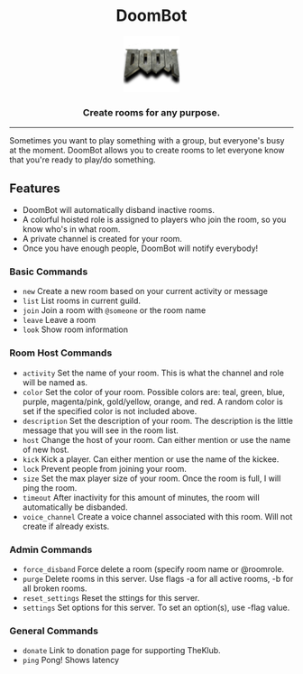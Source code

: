 <div align="center">
    <h1>DoomBot</h1>
    <img src="docs/assets/icons/icon-96.png" height="100" alt="RoomBot"/>
    <h3>Create rooms for any purpose.</h3>
</div>

--------

Sometimes you want to play something with a group, but everyone's busy at the moment. DoomBot allows you to create rooms to let everyone know that you're ready to play/do something.

## Features
* DoomBot will automatically disband inactive rooms.
* A colorful hoisted role is assigned to players who join the room, so you know who's in what room.
* A private channel is created for your room.
* Once you have enough people, DoomBot will notify everybody!

### Basic Commands
* `new` Create a new room based on your current activity or message
* `list` List rooms in current guild.
* `join` Join a room with `@someone` or the room name
* `leave` Leave a room
* `look` Show room information

### Room Host Commands
* `activity`	Set the name of your room. This is what the channel and role will be named as.
* `color`	Set the color of your room. Possible colors are: teal, green, blue, purple, magenta/pink, gold/yellow, orange, and red. A random color is set if the specified color is not included above.
* `description`	Set the description of your room. The description is the little message that you will see in the room list.
* `host`	Change the host of your room. Can either mention or use the name of new host.
* `kick`	Kick a player. Can either mention or use the name of the kickee.
* `lock`	Prevent people from joining your room.
* `size`	Set the max player size of your room. Once the room is full, I will ping the room.
* `timeout`	After inactivity for this amount of minutes, the room will automatically be disbanded.
* `voice_channel`	Create a voice channel associated with this room. Will not create if already exists.

### Admin Commands
* `force_disband`	Force delete a room (specify room name or @roomrole.
* `purge` Delete rooms in this server. Use flags -a for all active rooms, -b for all broken rooms.
* `reset_settings` Reset the sttings for this server.
* `settings` Set options for this server. To set an option(s), use -flag value.

### General Commands
* `donate` Link to donation page for supporting TheKlub.
* `ping` Pong! Shows latency
